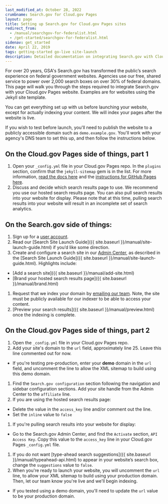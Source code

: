 ```yaml
---
last_modified_at: October 28, 2022
crumbname: Search.gov for Cloud.gov Pages
layout: page
title: Setting up Search.gov for Cloud.gov Pages sites
redirect_from:
  - /manual/searchgov-for-federalist.html
  - /get-started/searchgov-for-federalist.html
sidenav: get_started
date: April 22, 2019
tags: getting-started go-live site-launch
description: Detailed documentation on integrating Search.gov with Cloud.gov Pages websites.
---
```

For over 20 years, GSA's Search.gov has transformed the public’s search experience on federal government websites. Agencies use our free, shared service to power over 2,000 search boxes on over 30% of federal domains. This page will walk you through the steps required to integrate Search.gov with your Cloud.gov Pages website. Examples are for websites using the Jekyll site template.

You can get everything set up with us before launching your website, except for actually indexing your content. We will index your pages after the website is live.

If you wish to test before launch, you'll need to publish the website to a publicly accessible domain such as `demo.example.gov`. You'll work with your agency's DNS team to set this up, and then follow the instructions below.

## On the Cloud.gov Pages side of things, part 1

1. Open your `_config.yml` file in your Cloud.gov Pages repo. In the `plugins` section, confirm that the `jekyll-sitemap` gem is in the list. For more information, [read the docs here](https://github.com/jekyll/jekyll-sitemap) and the [instructions for GitHub Pages here](https://help.github.com/en/articles/sitemaps-for-github-pages).
2. Discuss and decide which search results page to use. We recommend you use our hosted search results page. You can also pull search results into your website for display. Please note that at this time, pulling search results into your website will result in an incomplete set of search analytics.

## On the Search.gov side of things:

1. Sign up for a [user account](https://search.usa.gov/signup).
2. Read our \[Search Site Launch Guide]({{ site.baseurl }}/manual/site-launch-guide.html) if you’d like some direction.
3. Create and configure a search site in our [Admin Center](https://search.usa.gov/sites), as described in the \[Search Site Launch Guide]({{ site.baseurl }}/manual/site-launch-guide.html). Highlights include:

* \[Add a search site]({{ site.baseurl }}/manual/add-site.html)
* \[Brand your hosted search results page]({{ site.baseurl }}/manual/brand.html)

1. Request that we index your domain by [emailing our team](mailto:search@gsa.gov). Note, the site must be publicly available for our indexer to be able to access your content.
2. \[Preview your search results]({{ site.baseurl }}/manual/preview.html) once the indexing is complete.

## On the Cloud.gov Pages side of things, part 2

1. Open the `_config.yml` file in your Cloud.gov Pages repo.
2. Add your site's domain to the `url` field, approximately line 25. Leave this line commented out for now.

* If you're testing pre-production, enter your **demo** domain in the `url` field, and uncomment the line to allow the XML sitemap to build using this demo domain.

1. Find the `Search.gov configuration` section following the navigation and sidebar configuration sections. Add your site handle from the Admin Center to the `affiliate` line.
2. If you are using the hosted search results page:

* Delete the value in the `access_key` line and/or comment out the line.
* Set the `inline` value to `false`

1. If you're pulling search results into your website for display:

* Go to the Search.gov Admin Center, and find the `Activate` section, `API Access Key`. Copy this value to the `access_key` line in your Cloud.gov Pages `_config.yml` file.

1. If you do not want \[type-ahead search suggestions]({{ site.baseurl }}/manual/typeahead-api.html) to appear in your website’s search box, change the `suggestions` value to `false`.
2. When you're ready to launch your website, you will uncomment  the `url` line, to allow your XML sitemap to build using your production domain. Then, let our team know you're live and we'll begin indexing.

* If you tested using a demo domain, you'll need to update the `url` value to be your production domain.
